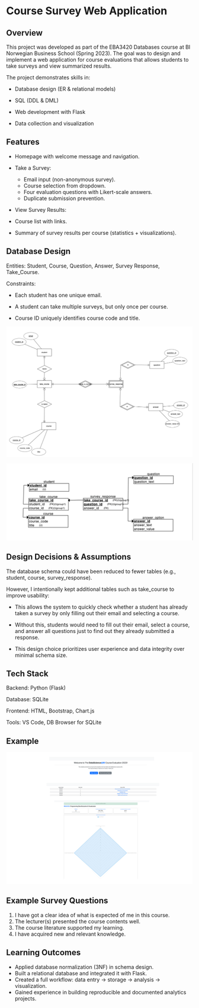 # Course Survey Web Application

## Overview

This project was developed as part of the EBA3420 Databases course at BI Norwegian Business School (Spring 2023). The goal was to design and implement a web application for course evaluations that allows students to take surveys and view summarized results.

The project demonstrates skills in:

- Database design (ER & relational models)

- SQL (DDL & DML)

- Web development with Flask

- Data collection and visualization

## Features

- Homepage with welcome message and navigation.

- Take a Survey:
  - Email input (non-anonymous survey).
  - Course selection from dropdown.
  - Four evaluation questions with Likert-scale answers.
  - Duplicate submission prevention.

- View Survey Results:

- Course list with links.

- Summary of survey results per course (statistics + visualizations).

## Database Design

Entities: Student, Course, Question, Answer, Survey Response, Take_Course.

Constraints:

- Each student has one unique email.

- A student can take multiple surveys, but only once per course.

- Course ID uniquely identifies course code and title.

![imagealt](https://github.com/supawutlimk/Course-Survey-Web-Application/blob/1180398df3c243fa4979cbdfa3e0d6abfeb97feb/images/ER_Diagram.png)

![imagealt](https://github.com/supawutlimk/Course-Survey-Web-Application/blob/f8a1a88b020e035056596f4b634445165db16df7/images/Relational_Schema.png)

## Design Decisions & Assumptions

The database schema could have been reduced to fewer tables (e.g., student, course, survey_response).

However, I intentionally kept additional tables such as take_course to improve usability:

- This allows the system to quickly check whether a student has already taken a survey by only filling out their email and selecting a course.

- Without this, students would need to fill out their email, select a course, and answer all questions just to find out they already submitted a response.

- This design choice prioritizes user experience and data integrity over minimal schema size.

## Tech Stack

Backend: Python (Flask)

Database: SQLite

Frontend: HTML, Bootstrap, Chart.js

Tools: VS Code, DB Browser for SQLite

## Example
![imagealt](https://github.com/supawutlimk/Course-Survey-Web-Application/blob/f5572708e82c1b39e9f76851b473aecbbb80aaf7/images/Interface.png)

## Example Survey Questions

1. I have got a clear idea of what is expected of me in this course.
2. The lecturer(s) presented the course contents well.
3. The course literature supported my learning.
4. I have acquired new and relevant knowledge.
   
## Learning Outcomes
- Applied database normalization (3NF) in schema design.
- Built a relational database and integrated it with Flask.
- Created a full workflow: data entry → storage → analysis → visualization.
- Gained experience in building reproducible and documented analytics projects.

